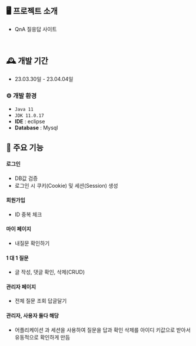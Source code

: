 ## 🖥️ 프로젝트 소개
- QnA 질응답 사이트
<br>

## 🕰️ 개발 기간
* 23.03.30일 - 23.04.04일

### ⚙️ 개발 환경
- `Java 11`
- `JDK 11.0.17`
- **IDE** : eclipse 
- **Database** : Mysql

## 📌 주요 기능
#### 로그인
- DB값 검증
- 로그인 시 쿠키(Cookie) 및 세션(Session) 생성
#### 회원가입
- ID 중복 체크
#### 마이 페이지
- 내질문 확인하기

#### 1 대 1 질문
- 글 작성, 댓글 확인,  삭제(CRUD)

#### 관리자 페이지 
- 전체 질문 조회 답글달기

#### 관리자, 사용자 둘다 해당
- 어플리케이션 과 세션을 사용하여 질문을 답과 확인 삭제를 아이디 키값으로 받아서 유동적으로 확인하게 만듬
